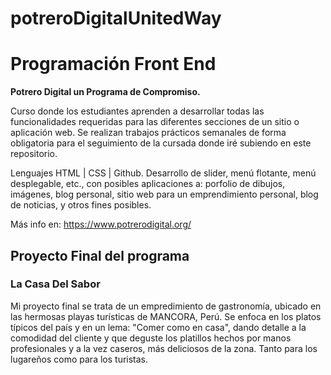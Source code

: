 # potreroDigitalUnitedWay
<h1>Programación Front End</h1>

<strong>Potrero Digital un Programa de Compromiso.</strong>

Curso donde los estudiantes aprenden a desarrollar todas las funcionalidades requeridas para las diferentes secciones de un sitio o aplicación web. Se realizan trabajos prácticos semanales de forma obligatoria para el seguimiento de la cursada donde iré subiendo en este repositorio.

Lenguajes HTML | CSS | Github. Desarrollo de slider, menú flotante, menú desplegable, etc., con posibles aplicaciones a: porfolio de dibujos, imágenes, blog personal, sitio web para un emprendimiento personal, blog de noticias, y otros fines posibles.

Más info en:
https://www.potrerodigital.org/


<h2>Proyecto Final del programa</h2>

<h3>La Casa Del Sabor</h3>

Mi proyecto final se trata de un empredimiento de gastronomía, ubicado en las hermosas playas turísticas de MANCORA, Perú.
Se enfoca en los platos típicos del país y en un lema: "Comer como en casa", dando detalle a la comodidad del
cliente y que deguste los platillos hechos por manos profesionales y a la vez caseros, más deliciosos de la zona.
Tanto para los lugareños como para los turistas.



